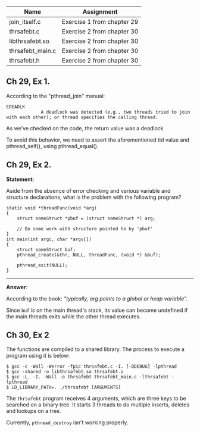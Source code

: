 | Name | Assignment |
| ---- | ---------- |
| join_itself.c | Exercise 1 from chapter 29 |
| thrsafebt.c | Exercise 2 from chapter 30 |
| libthrsafebt.so | Exercise 2 from chapter 30 |
| thrsafebt_main.c | Exercise 2 from chapter 30 |
| thrsafebt.h | Exercise 2 from chapter 30 |

## Ch 29, Ex 1.

According to the "pthread_join" manual:

```
EDEADLK
             A deadlock was detected (e.g., two threads tried to join with each other); or thread specifies the calling thread.
```

As we've checked on the code, the return value was a deadlock

To avoid this behavior, we need to assert the aforementioned tid value and pthread_self(), using pthread_equal().

## Ch 29, Ex 2.

**Statement**:

Aside from the absence of error checking and various variable and structure declarations, what is the problem with the following program?

```
static void *threadFunc(void *arg)
{
    struct someStruct *pbuf = (struct someStruct *) arg;

    // Do some work with structure pointed to by 'pbuf'
}
int main(int argc, char *argv[])
{
    struct someStruct buf;
    pthread_create(&thr, NULL, threadFunc, (void *) &buf);

    pthread_exit(NULL);
}
```

---

**Answer**:

According to the book: *"typically, arg points to a global or heap variable".*

Since `buf` is on the main thread's stack, its value can become undefined if the main threads exits while the other thread executes.

## Ch 30, Ex 2

The functions are compiled to a shared library. The process to execute a program using it is below:

```
$ gcc -c -Wall -Werror -fpic thrsafebt.c -I. [-DDEBUG] -lpthread
$ gcc -shared -o libthrsafebt.so thrsafebt.o
$ gcc -L. -I. -Wall -o thrsafebt thrsafebt_main.c -lthrsafebt -lpthread
$ LD_LIBRARY_PATH=. ./thrsafebt [ARGUMENTS]
```

The `thrsafebt` program receives 4 arguments, which are three keys to be searched on a binary tree. It starts 3 threads to do multiple inserts, deletes and lookups on a tree.

Currently, `pthread_destroy` isn't working properly.
